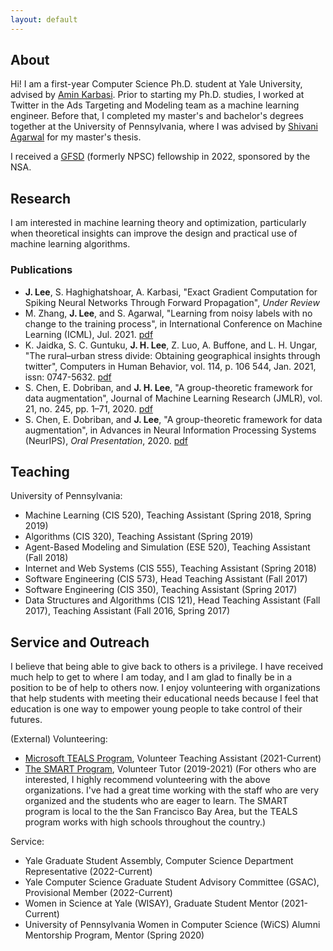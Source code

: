 ```yaml
---
layout: default
---
```


## About

Hi! I am a first-year Computer Science Ph.D. student at Yale University, advised by [Amin Karbasi](http://iid.yale.edu). Prior to starting my Ph.D. studies, I worked at Twitter in the Ads Targeting and Modeling team as a machine learning engineer. Before that, I completed my master's and bachelor's degrees together at the University of Pennsylvania, where I was advised by [Shivani Agarwal](https://www.shivani-agarwal.net) for my master's thesis.

I received a [GFSD](https://stemfellowships.org) (formerly NPSC) fellowship in 2022, sponsored by the NSA. 


## Research

I am interested in machine learning theory and optimization, particularly when theoretical insights can improve the design and practical use of machine learning algorithms. 

### Publications

* **J. Lee**, S. Haghighatshoar, A. Karbasi, "Exact Gradient Computation for Spiking Neural Networks Through Forward Propagation", _Under Review_
* M. Zhang, **J. Lee**, and S. Agarwal, "Learning from noisy labels with no change to the training process",
in International Conference on Machine Learning (ICML), Jul. 2021. [pdf](http://proceedings.mlr.press/v139/zhang21k/zhang21k.pdf)
* K. Jaidka, S. C. Guntuku, **J. H. Lee**, Z. Luo, A. Buffone, and L. H. Ungar, "The rural–urban stress
divide: Obtaining geographical insights through twitter", Computers in Human Behavior, vol. 114,
p. 106 544, Jan. 2021, issn: 0747-5632. [pdf](http://wwbp.org/papers/chb-2020.pdf)
* S. Chen, E. Dobriban, and **J. H. Lee**, "A group-theoretic framework for data augmentation", Journal of
Machine Learning Research (JMLR), vol. 21, no. 245, pp. 1–71, 2020. [pdf](https://arxiv.org/abs/1907.10905)
* S. Chen, E. Dobriban, and **J. Lee**, "A group-theoretic framework for data augmentation", in Advances in
Neural Information Processing Systems (NeurIPS), _Oral Presentation_, 2020. [pdf](https://papers.nips.cc/paper/2020/file/f4573fc71c731d5c362f0d7860945b88-Paper.pdf)


## Teaching
University of Pennsylvania:
- Machine Learning (CIS 520), Teaching Assistant (Spring 2018, Spring 2019)
- Algorithms (CIS 320), Teaching Assistant (Spring 2019)
- Agent-Based Modeling and Simulation (ESE 520), Teaching Assistant (Fall 2018)
- Internet and Web Systems (CIS 555), Teaching Assistant (Spring 2018)
- Software Engineering (CIS 573), Head Teaching Assistant (Fall 2017)
- Software Engineering (CIS 350), Teaching Assistant (Spring 2017)
- Data Structures and Algorithms (CIS 121), Head Teaching Assistant (Fall 2017), Teaching Assistant (Fall 2016, Spring 2017)


## Service and Outreach
I believe that being able to give back to others is a privilege. I have received much help to get to where I am today, and I am glad to finally be in a position to be of help to others now. I enjoy volunteering with organizations that help students with meeting their educational needs because I feel that education is one way to empower young people to take control of their futures.

(External) Volunteering:
- [Microsoft TEALS Program](https://www.microsoft.com/en-us/teals), Volunteer Teaching Assistant (2021-Current)
- [The SMART Program](https://thesmartprogram.org), Volunteer Tutor (2019-2021)
(For others who are interested, I highly recommend volunteering with the above organizations. I've had a great time working with the staff who are very organized and the students who are eager to learn. The SMART program is local to the the San Francisco Bay Area, but the TEALS program works with high schools throughout the country.)

Service:
- Yale Graduate Student Assembly, Computer Science Department Representative (2022-Current)
- Yale Computer Science Graduate Student Advisory Committee (GSAC), Provisional Member (2022-Current)
- Women in Science at Yale (WISAY), Graduate Student Mentor (2021-Current)
- University of Pennsylvania Women in Computer Science (WiCS) Alumni Mentorship Program, Mentor (Spring 2020)
